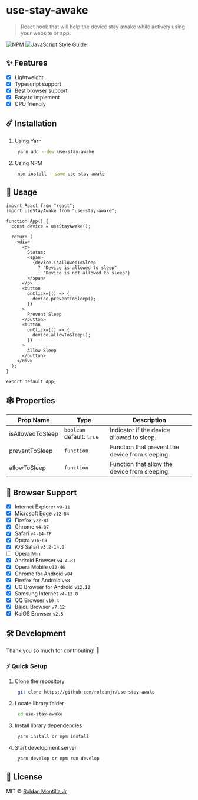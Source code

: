 # use-stay-awake

> React hook that will help the device stay awake while actively using your website or app.

[![NPM](https://img.shields.io/npm/v/use-stay-awake.svg)](https://www.npmjs.com/package/use-stay-awake) [![JavaScript Style Guide](https://img.shields.io/badge/code_style-standard-brightgreen.svg)](https://standardjs.com)

## :sparkles: Features

- [x] Lightweight
- [x] Typescript support
- [x] Best browser support
- [x] Easy to implement
- [x] CPU friendly

## :comet: Installation

1. Using Yarn

   ```sh
    yarn add --dev use-stay-awake
   ```

2. Using NPM

   ```sh
    npm install --save use-stay-awake
   ```

## :100: Usage

```tsx
import React from "react";
import useStayAwake from "use-stay-awake";

function App() {
  const device = useStayAwake();

  return (
    <div>
      <p>
        Status:
        <span>
          {device.isAllowedToSleep
            ? "Device is allowed to sleep"
            : "Device is not allowed to sleep"}
        </span>
      </p>
      <button
        onClick={() => {
          device.preventToSleep();
        }}
      >
        Prevent Sleep
      </button>
      <button
        onClick={() => {
          device.allowToSleep();
        }}
      >
        Allow Sleep
      </button>
    </div>
  );
}

export default App;
```

## :spider_web: Properties

| Prop Name        | Type                      | Description                                     |
| ---------------- | ------------------------- | ----------------------------------------------- |
| isAllowedToSleep | `boolean` default: `true` | Indicator if the device allowed to sleep.       |  |
| preventToSleep   | `function`                | Function that prevent the device from sleeping. |
| allowToSleep     | `function`                | Function that allow the device from sleeping.   |

## :dizzy: Browser Support

- [x] Internet Explorer `v9-11`
- [x] Microsoft Edge `v12-84`
- [x] Firefox `v22-81`
- [x] Chrome `v4-87`
- [x] Safari `v4-14-TP`
- [x] Opera `v16-69`
- [x] iOS Safari `v3.2-14.0`
- [ ] Opera Mini
- [x] Android Browser `v4.4-81`
- [x] Opera Mobile `v12-46`
- [x] Chrome for Android `v84`
- [x] Firefox for Android `v68`
- [x] UC Browser for Android `v12.12`
- [x] Samsung Internet `v4-12.0`
- [x] QQ Browser `v10.4`
- [x] Baidu Browser `v7.12`
- [x] KaiOS Browser `v2.5`

## 🛠 Development

Thank you so much for contributing! :blue_heart:

### ⚡ Quick Setup

1. Clone the repository

   ```sh
    git clone https://github.com/roldanjr/use-stay-awake
   ```

2. Locate library folder

   ```sh
    cd use-stay-awake
   ```

3. Install library dependencies

   ```sh
    yarn install or npm install
   ```

4. Start development server

   ```sh
    yarn develop or npm run develop
   ```

## :bookmark_tabs: License

MIT © [Roldan Montilla Jr](https://github.com/roldanjr)
